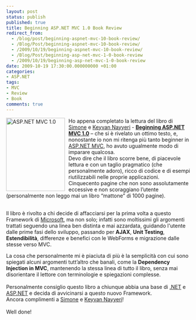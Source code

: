 ```yaml
---
layout: post
status: publish
published: true
title: Beginning ASP.NET MVC 1.0 Book Review
redirect_from: 
  - /blog/post/beginning-aspnet-mvc-10-book-review/
  - /Blog/Post/beginning-aspnet-mvc-10-book-review/
  - /2009/10/19/beginning-aspnet-mvc-10-book-review/
  - /Blog/Post/beginning-asp-net-mvc-1-0-book-review
  - /2009/10/19/beginning-asp-net-mvc-1-0-book-review
date: 2009-10-19 17:30:00.000000000 +01:00
categories:
- ASP.NET
tags:
- MVC
- Review
- Book
comments: true
---
```

<p>
	<a href="http://www.amazon.com/Beginning-ASP-NET-MVC-Simone-Chiaretta/dp/047043399X/ref=sr_1_6?ie=UTF8&amp;s=books&amp;qid=1255944391&amp;sr=8-6" rel="nofollow" target="_blank" title="ASP.NET MVC 1.0"><img align="left" alt="ASP.NET MVC 1.0" border="0" height="200" src="http://imperugo.tostring.it/Content/Uploaded/image/047043399X_5.jpg" style="border-right-width: 0px; margin: 0px 10px 0px 0px; display: inline; border-top-width: 0px; border-bottom-width: 0px; border-left-width: 0px" title="047043399X" width="160" /></a> Ho appena completato la lettura del libro di <a href="http://codeclimber.net.nz/" rel="nofollow friend met colleague" target="_new">Simone</a> e <a href="http://nayyeri.net/" rel="nofollow co-worker" target="_new" title="Keyvan Nayyeri's Blog">Keyvan Nayyeri</a> - <a href="http://www.amazon.com/Beginning-ASP-NET-MVC-Simone-Chiaretta/dp/047043399X/ref=sr_1_6?ie=UTF8&amp;s=books&amp;qid=1255944391&amp;sr=8-6" rel="nofollow" target="_blank" title="Beginning ASP.NET MVC 1.0"><strong>Beginning ASP.NET MVC 1.0</strong></a> &ndash; che si &egrave; rivelato un ottimo testo, e, nonostante io non mi ritenga pi&ugrave; tanto beginner in <a href="http://imperugo.tostring.it/Categories/Archive/MVC" target="_blank" title="ASP.NET MVC">ASP.NET MVC</a>, ho avuto ugualmente modo di imparare qualcosa. <br />
	Devo dire che il libro scorre bene, di piacevole lettura e con un taglio pragmatico (che personalmente adoro), ricco di codice e di esempi riutilizzabili nelle proprie applicazioni. Cinquecento pagine che non sono assolutamente eccessive e non scoraggiano l&rsquo;utente (personalmente non leggo mai un libro &ldquo;mattone&rdquo; di 1000 pagine).</p>
<p>
	<br />
	Il libro &egrave; rivolto a chi decide di affacciarsi per la prima volta a questo Framework di <a href="http://www.microsoft.com" rel="nofollow" target="_blank" title="Microsoft Corporation">Microsoft</a>, ma non solo; infatti sono moltissimi gli argomenti trattati seguendo una linea ben distinta e mai azzardata, guidando l&#39;utente dalle prime fasi dello sviluppo, passando per <strong>AJAX</strong>, <strong>Unit Testing</strong>, <strong>Estendibilit&agrave;</strong>, differenze e benefici con le WebForms e migrazione dalle stesse verso MVC.</p>
<p>
	La cosa che personalmente mi &egrave; piaciuta di pi&ugrave; &egrave; la semplicit&agrave; con cui sono spiegati alcuni argomenti tutt&rsquo;altro che banali, come la <strong>Dependency Injection in MVC</strong>, mantenendo la stessa linea di tutto il libro, senza mai disorientare il lettore con terminologie e spiegazioni complesse. <br />
	<br />
	Personalmente consiglio questo libro a chiunque abbia una base di <a href="http://imperugo.tostring.it/categories/archive/.NET" target="_blank" title=".NET Framework">.NET</a> e <a href="http://imperugo.tostring.it/categories/archive/ASP.NET" target="_blank" title="ASP.NET">ASP.NET</a> e decida di avvicinarsi a questo nuovo Framework. <br />
	Ancora complimenti a <a href="http://codeclimber.net.nz/" rel="nofollow friend met colleague" target="_new">Simone</a> e <a href="http://nayyeri.net/" rel="nofollow co-worker" target="_new" title="Keyvan Nayyeri's Blog">Keyvan Nayyeri</a>! <br />
	<br />
	Well done!</p>
